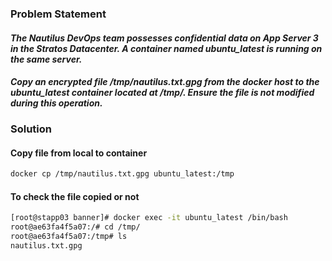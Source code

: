 ### Problem Statement

#### *The Nautilus DevOps team possesses confidential data on App Server 3 in the Stratos Datacenter. A container named ubuntu_latest is running on the same server.*

#### *Copy an encrypted file /tmp/nautilus.txt.gpg from the docker host to the ubuntu_latest container located at /tmp/. Ensure the file is not modified during this operation.*

### Solution

#### Copy file from local to container

```bash
docker cp /tmp/nautilus.txt.gpg ubuntu_latest:/tmp
```

#### To check the file copied or not

```bash
[root@stapp03 banner]# docker exec -it ubuntu_latest /bin/bash
root@ae63fa4f5a07:/# cd /tmp/
root@ae63fa4f5a07:/tmp# ls
nautilus.txt.gpg
```
